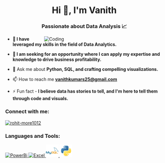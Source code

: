
<h1 align="center">Hi 👋, I'm Vanith</h1>
<h3 align="center">Passionate about Data Analysis 📈</h3>
<img align="right" alt="Coding" width="380" src="https://cdn.dribbble.com/users/4382412/screenshots/15633275/media/085a014ebebde73e5cd510c93941f49a.gif">

<!-- <p align="left"> <img src="https://komarev.com/ghpvc/?username=Vanithkumars25&label=Profile%20views&color=0e75b6&style=flat" alt="Vanithkumars25" /> </p> -->

- **🌱 I have leveraged my skills in the field of Data Analytics.**

- **👯 I am seeking for an opportunity where I can apply my expertise and knowledge to drive business profitability.**

- 💬 Ask me about **Python, SQL, and crafting compelling visualizations.**

- 📫 How to reach me **vanithkumars25@gmail.com**

- ⚡ Fun fact - **I believe data has stories to tell, and I'm here to tell them through code and visuals.**

<h3 align="left">Connect with me:</h3>
<p align="left">
<a href="https://www.linkedin.com/in/vanithkumars25/" target="blank"><img align="center" src="https://raw.githubusercontent.com/rahuldkjain/github-profile-readme-generator/master/src/images/icons/Social/linked-in-alt.svg" alt="rohit-more1012" height="30" width="40" /></a>
<!-- <a href="https://instagram.com/rohit.more____1012" target="blank"><img align="center" src="https://raw.githubusercontent.com/rahuldkjain/github-profile-readme-generator/master/src/images/icons/Social/instagram.svg" alt="rohit.more____1012" height="30" width="40" /></a> -->
</p>

<h3 align="left">Languages and Tools:</h3>
<p align="left"> <a href="https://powerbi.microsoft.com/en-au/" target="_blank" rel="noreferrer"> <img src="https://logos-world.net/wp-content/uploads/2022/02/Microsoft-Power-BI-Symbol.png" alt="PowerBi" width="40" height="40"/> </a>
  <a href="https://www.microsoft.com/en-in/microsoft-365/excel" target="_blank" rel="noreferrer"> <img src="https://cdn1.iconfinder.com/data/icons/famous-brand-apps/100/_-04-512.png" alt="Excel" width="40" height="40"/> </a>
  <a href="https://www.mysql.com/" target="_blank" rel="noreferrer"> <img src="https://raw.githubusercontent.com/devicons/devicon/master/icons/mysql/mysql-original-wordmark.svg" alt="mysql" width="40" height="40"/> </a>
  <a href="https://www.python.org" target="_blank" rel="noreferrer"> <img src="https://raw.githubusercontent.com/devicons/devicon/master/icons/python/python-original.svg" alt="python" width="40" height="40"/> </a>
  <!-- <a align="left"> <a href="https://www.cprogramming.com/" target="_blank" rel="noreferrer"> <img src="https://raw.githubusercontent.com/devicons/devicon/master/icons/c/c-original.svg" alt="c" width="40" height="40"/> </a> 
  <a href="https://www.w3schools.com/cpp/" target="_blank" rel="noreferrer"> <img src="https://raw.githubusercontent.com/devicons/devicon/master/icons/cplusplus/cplusplus-original.svg" alt="cplusplus" width="40" height="40"/> </a> </p> -->
